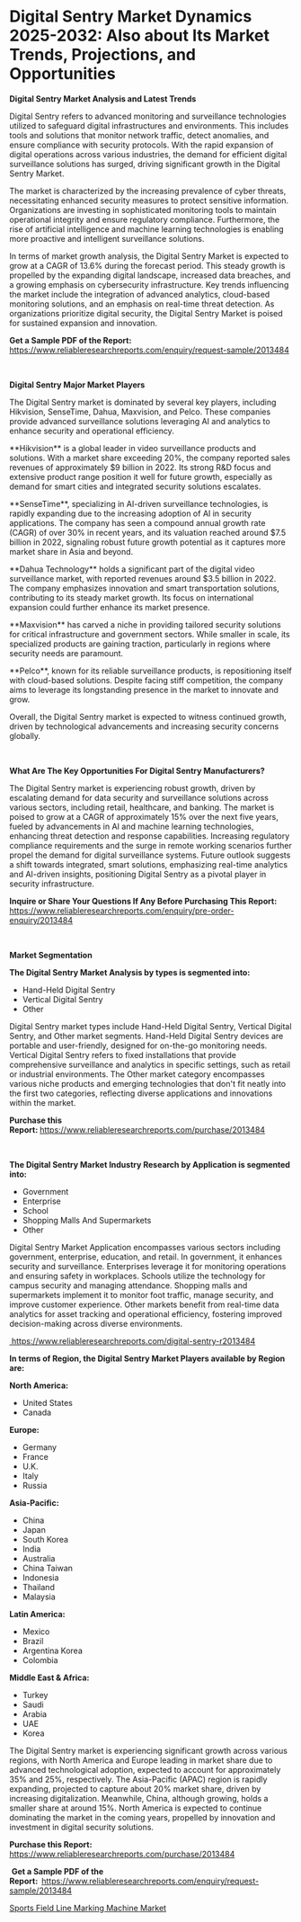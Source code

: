 <p><h1>Digital Sentry Market Dynamics 2025-2032: Also about Its Market Trends, Projections, and Opportunities</h1></p><p><strong>Digital Sentry Market Analysis and Latest Trends</strong></p>
<p><p>Digital Sentry refers to advanced monitoring and surveillance technologies utilized to safeguard digital infrastructures and environments. This includes tools and solutions that monitor network traffic, detect anomalies, and ensure compliance with security protocols. With the rapid expansion of digital operations across various industries, the demand for efficient digital surveillance solutions has surged, driving significant growth in the Digital Sentry Market.</p><p>The market is characterized by the increasing prevalence of cyber threats, necessitating enhanced security measures to protect sensitive information. Organizations are investing in sophisticated monitoring tools to maintain operational integrity and ensure regulatory compliance. Furthermore, the rise of artificial intelligence and machine learning technologies is enabling more proactive and intelligent surveillance solutions.</p><p>In terms of market growth analysis, the Digital Sentry Market is expected to grow at a CAGR of 13.6% during the forecast period. This steady growth is propelled by the expanding digital landscape, increased data breaches, and a growing emphasis on cybersecurity infrastructure. Key trends influencing the market include the integration of advanced analytics, cloud-based monitoring solutions, and an emphasis on real-time threat detection. As organizations prioritize digital security, the Digital Sentry Market is poised for sustained expansion and innovation.</p></p>
<p><strong>Get a Sample PDF of the Report:&nbsp;</strong> <a href="https://www.reliableresearchreports.com/enquiry/request-sample/2013484?utm_campaign=2954&utm_medium=2&utm_source=Github&utm_content=ia&utm_term=10042025&utm_id=digital-sentry">https://www.reliableresearchreports.com/enquiry/request-sample/2013484</a></p>
<p>&nbsp;</p>
<p><strong>Digital Sentry Major Market Players</strong></p>
<p><p>The Digital Sentry market is dominated by several key players, including Hikvision, SenseTime, Dahua, Maxvision, and Pelco. These companies provide advanced surveillance solutions leveraging AI and analytics to enhance security and operational efficiency.</p><p>**Hikvision** is a global leader in video surveillance products and solutions. With a market share exceeding 20%, the company reported sales revenues of approximately $9 billion in 2022. Its strong R&D focus and extensive product range position it well for future growth, especially as demand for smart cities and integrated security solutions escalates.</p><p>**SenseTime**, specializing in AI-driven surveillance technologies, is rapidly expanding due to the increasing adoption of AI in security applications. The company has seen a compound annual growth rate (CAGR) of over 30% in recent years, and its valuation reached around $7.5 billion in 2022, signaling robust future growth potential as it captures more market share in Asia and beyond.</p><p>**Dahua Technology** holds a significant part of the digital video surveillance market, with reported revenues around $3.5 billion in 2022. The company emphasizes innovation and smart transportation solutions, contributing to its steady market growth. Its focus on international expansion could further enhance its market presence.</p><p>**Maxvision** has carved a niche in providing tailored security solutions for critical infrastructure and government sectors. While smaller in scale, its specialized products are gaining traction, particularly in regions where security needs are paramount.</p><p>**Pelco**, known for its reliable surveillance products, is repositioning itself with cloud-based solutions. Despite facing stiff competition, the company aims to leverage its longstanding presence in the market to innovate and grow.</p><p>Overall, the Digital Sentry market is expected to witness continued growth, driven by technological advancements and increasing security concerns globally.</p></p>
<p>&nbsp;</p>
<p><strong>What Are The Key Opportunities For Digital Sentry Manufacturers?</strong></p>
<p><p>The Digital Sentry market is experiencing robust growth, driven by escalating demand for data security and surveillance solutions across various sectors, including retail, healthcare, and banking. The market is poised to grow at a CAGR of approximately 15% over the next five years, fueled by advancements in AI and machine learning technologies, enhancing threat detection and response capabilities. Increasing regulatory compliance requirements and the surge in remote working scenarios further propel the demand for digital surveillance systems. Future outlook suggests a shift towards integrated, smart solutions, emphasizing real-time analytics and AI-driven insights, positioning Digital Sentry as a pivotal player in security infrastructure.</p></p>
<p><strong>Inquire or Share Your Questions If Any Before Purchasing This Report:</strong> <a href="https://www.reliableresearchreports.com/enquiry/pre-order-enquiry/2013484?utm_campaign=2954&utm_medium=2&utm_source=Github&utm_content=ia&utm_term=10042025&utm_id=digital-sentry">https://www.reliableresearchreports.com/enquiry/pre-order-enquiry/2013484</a></p>
<p>&nbsp;</p>
<p><strong>Market Segmentation</strong></p>
<p><strong>The Digital Sentry Market Analysis by types is segmented into:</strong></p>
<p><ul><li>Hand-Held Digital Sentry</li><li>Vertical Digital Sentry</li><li>Other</li></ul></p>
<p><p>Digital Sentry market types include Hand-Held Digital Sentry, Vertical Digital Sentry, and Other market segments. Hand-Held Digital Sentry devices are portable and user-friendly, designed for on-the-go monitoring needs. Vertical Digital Sentry refers to fixed installations that provide comprehensive surveillance and analytics in specific settings, such as retail or industrial environments. The Other market category encompasses various niche products and emerging technologies that don't fit neatly into the first two categories, reflecting diverse applications and innovations within the market.</p></p>
<p><strong>Purchase this Report:&nbsp;</strong><a href="https://www.reliableresearchreports.com/purchase/2013484?utm_campaign=2954&utm_medium=2&utm_source=Github&utm_content=ia&utm_term=10042025&utm_id=digital-sentry">https://www.reliableresearchreports.com/purchase/2013484</a></p>
<p>&nbsp;</p>
<p><strong>The Digital Sentry Market Industry Research by Application is segmented into:</strong></p>
<p><ul><li>Government</li><li>Enterprise</li><li>School</li><li>Shopping Malls And Supermarkets</li><li>Other</li></ul></p>
<p><p>Digital Sentry Market Application encompasses various sectors including government, enterprise, education, and retail. In government, it enhances security and surveillance. Enterprises leverage it for monitoring operations and ensuring safety in workplaces. Schools utilize the technology for campus security and managing attendance. Shopping malls and supermarkets implement it to monitor foot traffic, manage security, and improve customer experience. Other markets benefit from real-time data analytics for asset tracking and operational efficiency, fostering improved decision-making across diverse environments.</p></p>
<p><a href="https://www.reliableresearchreports.com/digital-sentry-r2013484?utm_campaign=2954&utm_medium=2&utm_source=Github&utm_content=ia&utm_term=10042025&utm_id=digital-sentry">&nbsp;https://www.reliableresearchreports.com/digital-sentry-r2013484</a></p>
<p><strong>In terms of Region, the Digital Sentry Market Players available by Region are:</strong></p>
<p>
    <p> <strong> North America: </strong>
        <ul>
            <li>United States</li>
            <li>Canada</li>
        </ul>
        </p> 
    <p> <strong> Europe: </strong>
        <ul>
            <li>Germany</li>
            <li>France</li>
            <li>U.K.</li>
            <li>Italy</li>
            <li>Russia</li>
        </ul>
        </p> 
    <p> <strong> Asia-Pacific: </strong>
        <ul>
            <li>China</li>
            <li>Japan</li>
            <li>South Korea</li>
            <li>India</li>
            <li>Australia</li>
            <li>China Taiwan</li>
            <li>Indonesia</li>
            <li>Thailand</li>
            <li>Malaysia</li>
        </ul>
        </p> 
    <p> <strong> Latin America: </strong>
        <ul>
            <li>Mexico</li>
            <li>Brazil</li>
            <li>Argentina Korea</li>
            <li>Colombia</li>
        </ul>
        </p> 
    <p> <strong> Middle East & Africa: </strong>
        <ul>
            <li>Turkey</li>
            <li>Saudi</li>
            <li>Arabia</li>
            <li>UAE</li>
            <li>Korea</li>
        </ul>
    </p>
    </p>
<p><p>The Digital Sentry market is experiencing significant growth across various regions, with North America and Europe leading in market share due to advanced technological adoption, expected to account for approximately 35% and 25%, respectively. The Asia-Pacific (APAC) region is rapidly expanding, projected to capture about 20% market share, driven by increasing digitalization. Meanwhile, China, although growing, holds a smaller share at around 15%. North America is expected to continue dominating the market in the coming years, propelled by innovation and investment in digital security solutions.</p></p>
<p><strong>Purchase this Report: </strong><a href="https://www.reliableresearchreports.com/purchase/2013484?utm_campaign=2954&utm_medium=2&utm_source=Github&utm_content=ia&utm_term=10042025&utm_id=digital-sentry">https://www.reliableresearchreports.com/purchase/2013484</a></p>
<p>&nbsp;<strong>Get a Sample PDF of the Report:&nbsp;&nbsp;</strong><a href="https://www.reliableresearchreports.com/enquiry/request-sample/2013484?utm_campaign=2954&utm_medium=2&utm_source=Github&utm_content=ia&utm_term=10042025&utm_id=digital-sentry">https://www.reliableresearchreports.com/enquiry/request-sample/2013484</a></p>
<p><strong></strong></p>
<p><p><a href="https://github.com/xalatieusope/Market-Research-Report-List-1/blob/main/sports-field-line-marking-machine-market.md?utm_campaign=2954&utm_medium=2&utm_source=Github&utm_content=ia&utm_term=10042025&utm_id=digital-sentry">Sports Field Line Marking Machine Market</a></p></p>